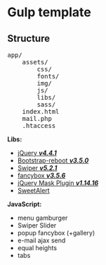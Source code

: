# Gulp template

## Structure

<pre>
app/
    assets/
        css/
        fonts/
        img/
        js/
        libs/
        sass/
    index.html
    mail.php
    .htaccess
</pre>

<b>Libs:</b>

<ul>
    <li><a href="https://jquery.com/download/" target="_blank">jQuery <b><i>v4.4.1</i></b></a></li>
    <li><a href="https://getbootstrap.com/" target="_blank">Bootstrap-reboot <b><i>v3.5.0</i></b></a></li>
    <li><a href="https://swiperjs.com/demos/" target="_blank">Swiper <b><i>v5.2.1</i></b></a></li>
    <li><a href="https://fancyapps.com/fancybox/3/" target="_blank">fancybox <b><i>v3.5.6</i></b></a></li>
    <li><a href="https://igorescobar.github.io/jQuery-Mask-Plugin/" target="_blank">jQuery Mask Plugin <b><i>v1.14.16</i></b></a></li>
    <li><a href="https://sweetalert.js.org/guides/" target="_blank">SweetAlert</a></li>
 </ul>

<b>JavaScript:</b>

<ul>
    <li>menu gamburger</li>
    <li>Swiper Slider</li>
    <li>popup fancybox (+gallery)</li>
    <li>e-mail ajax send</li>
    <li>equal heights</li>
    <li>tabs</li>
</ul>
